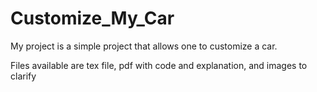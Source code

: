 # Customize_My_Car
My project is a simple project that allows one to customize a car.

Files available are tex file, pdf with code and explanation, and images to clarify

